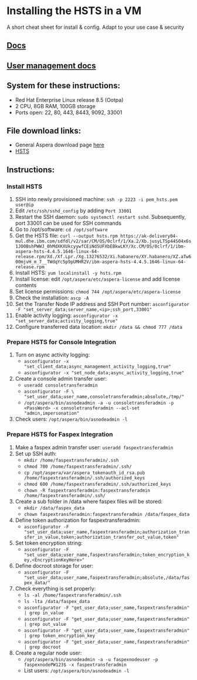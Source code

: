 # Installing the HSTS in a VM
A short cheat sheet for install & config. Adapt to your use case & security

## [Docs](https://www.ibm.com/docs/en/ahts/4.4.x?topic=linux-installation-upgrades)
## [User management docs](https://www.ibm.com/docs/en/ahts/4.4.x?topic=linux-set-up-users-groups-from-command-line) 

## System for these instructions:
- Red Hat Enterprise Linux release 8.5 (Ootpa)
- 2 CPU, 8GB RAM, 100GB storage
- Ports open: 22, 80, 443, 8443, 9092, 33001

## File download links:
- General Aspera download page [here](https://www.ibm.com/products/aspera/downloads)
- [HSTS](https://ak-delivery04-mul.dhe.ibm.com/sdfdl/v2/sar/CM/OS/0clrf/1/Xa.2/Xb.jusyLTSp44S04x6s1JO0BshPWWJ_0hMdXKXUkcyywfCEiNdSUFXbEBkwLKY/Xc.CM/OS/0clrf/1/ibm-aspera-hsts-4.4.5.1646-linux-64-release.rpm/Xd./Xf.Lpr./Xg.13276532/Xi.habanero/XY.habanero/XZ.aTw600mjvH_m_7__TWdqYc5p9pUMHR2V/ibm-aspera-hsts-4.4.5.1646-linux-64-release.rpm)

## Instructions:

### Install HSTS 
1. SSH into newly provisioned machine: `ssh -p 2223 -i pem_hsts.pem user@ip`
2. Edit `/etc/ssh/sshd_config` by adding `Port 33001`
3. Restart the SSH daemon: `sudo systemctl restart sshd`. Subsequently, port 33001 can be used for SSH commands
4. Go to /opt/software: `cd /opt/software`
5. Get the HSTS file: `curl --output hsts.rpm https://ak-delivery04-mul.dhe.ibm.com/sdfdl/v2/sar/CM/OS/0clrf/1/Xa.2/Xb.jusyLTSp44S04x6s1JO0BshPWWJ_0hMdXKXUkcyywfCEiNdSUFXbEBkwLKY/Xc.CM/OS/0clrf/1/ibm-aspera-hsts-4.4.5.1646-linux-64-release.rpm/Xd./Xf.Lpr./Xg.13276532/Xi.habanero/XY.habanero/XZ.aTw600mjvH_m_7__TWdqYc5p9pUMHR2V/ibm-aspera-hsts-4.4.5.1646-linux-64-release.rpm`
6. Install HSTS: `yum localinstall -y hsts.rpm`
7. Install license: edit `/opt/aspera/etc/aspera-license` and add license contents
8. Set license permissions: `chmod 744 /opt/aspera/etc/aspera-license`
9. Check the installation: `ascp -A`
10. Set the Transfer Node IP address and SSH Port number: `asconfigurator -F "set_server_data;server_name,<ip>;ssh_port,33001"`
11. Enable activity logging: `asconfigurator -x "set_server_data;activity_logging,true"`
12. Configure transferred data location: `mkdir /data && chmod 777 /data`

### Prepare HSTS for Console Integration
1. Turn on async activity logging:
   - `asconfigurator -x "set_client_data;async_management_activity_logging,true"`
   - `asconfigurator -x "set_node_data;async_activity_logging,true"`
2. Create a console admin transfer user:
   - `useradd consoletransferadmin`
   - `asconfigurator -F \ "set_user_data;user_name,consoletransferadmin;absolute,/tmp/"`
   - `/opt/aspera/bin/asnodeadmin -a -u consoletransferadmin -p <PassWord> -x consoletransferadmin --acl-set "admin,impersonation"`
3. Check users: `/opt/aspera/bin/asnodeadmin -l`

### Prepare HSTS for Faspex Integration
1. Make a faspex admin transfer user: `useradd faspextransferadmin`
2. Set up SSH auth:
   - `mkdir /home/faspextransferadmin/.ssh`
   - `chmod 700 /home/faspextransferadmin/.ssh/`
   - `cp /opt/aspera/var/aspera_tokenauth_id_rsa.pub /home/faspextransferadmin/.ssh/authorized_keys`
   - `chmod 600 /home/faspextransferadmin/.ssh/authorized_keys`
   - `chown -R faspextransferadmin:faspextransferadmin /home/faspextransferadmin/.ssh/`
3. Create a sub folder in /data where faspex files will be stored:
   - `mkdir /data/faspex_data`
   - `chown faspextransferadmin:faspextransferadmin /data/faspex_data`
4. Define token authorization for faspextransferadmin:
   - `asconfigurator -F "set_user_data;user_name,faspextransferadmin;authorization_transfer_in_value,token;authorization_transfer_out_value,token"`
5. Set token encryption string:
   - `asconfigurator -F "set_user_data;user_name,faspextransferadmin;token_encryption_key,<EncryptionKeyHere>"`
6. Define docroot storage for user:
   - `asconfigurator -F "set_user_data;user_name,faspextransferadmin;absolute,/data/faspex_data/"`
7. Check everything is set properly:
   - `ls -al /home/faspextransferadmin/.ssh`
   - `ls -lta /data/faspex_data`
   - `asconfigurator -F "get_user_data;user_name,faspextransferadmin" | grep in_value`
   - `asconfigurator -F "get_user_data;user_name,faspextransferadmin" | grep out_value`
   - `asconfigurator -F "get_user_data;user_name,faspextransferadmin" | grep token_encryption_key`
   - `asconfigurator -F "get_user_data;user_name,faspextransferadmin" | grep docroot`
8. Create a regular node user:
   - `/opt/aspera/bin/asnodeadmin -a -u faspexnodeuser -p faspexnodePW123$ -x faspextransferadmin`
   - List users: `/opt/aspera/bin/asnodeadmin -l`
